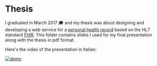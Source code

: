 # Thesis

I graduated in March 2017 :mortar_board: and my thesis was about designing and developing a web service for a [personal health record](https://en.wikipedia.org/wiki/Personal_health_record) based on the HL7 standard [FHIR](http://www.hl7.org/fhir/).
This folder contains slides I used for my final presentation along with the thesis in pdf format.

Here's the video of the presentation in Italian:

[![demo](http://img.youtube.com/vi/NF9_OPhaP7k/0.jpg)](http://www.youtube.com/watch?v=NF9_OPhaP7k)
